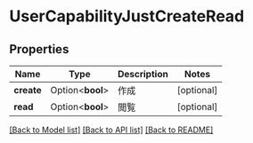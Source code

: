 # UserCapabilityJustCreateRead

## Properties

Name | Type | Description | Notes
------------ | ------------- | ------------- | -------------
**create** | Option<**bool**> | 作成 | [optional]
**read** | Option<**bool**> | 閲覧 | [optional]

[[Back to Model list]](../README.md#documentation-for-models) [[Back to API list]](../README.md#documentation-for-api-endpoints) [[Back to README]](../README.md)



